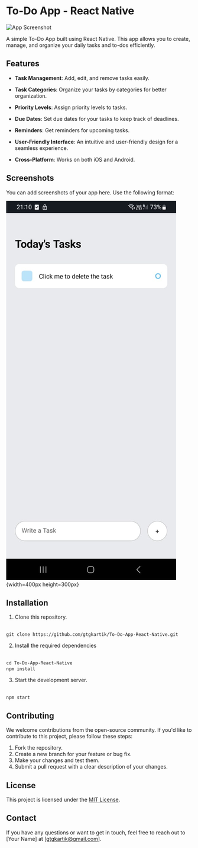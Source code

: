 
# To-Do App - React Native

  

![App Screenshot](/path/to/your/screenshot.png)

  

A simple To-Do App built using React Native. This app allows you to create, manage, and organize your daily tasks and to-dos efficiently.

  

## Features

  

-  **Task Management**: Add, edit, and remove tasks easily.

-  **Task Categories**: Organize your tasks by categories for better organization.

-  **Priority Levels**: Assign priority levels to tasks.

-  **Due Dates**: Set due dates for your tasks to keep track of deadlines.

-  **Reminders**: Get reminders for upcoming tasks.

-  **User-Friendly Interface**: An intuitive and user-friendly design for a seamless experience.

-  **Cross-Platform**: Works on both iOS and Android.

  

## Screenshots

  

You can add screenshots of your app here. Use the following format:



![Screenshot 1](/image.jpg){width=400px height=300px}


  

## Installation

  

1. Clone this repository.

```

git clone https://github.com/gtgkartik/To-Do-App-React-Native.git

```

2. Install the required dependencies

```

cd To-Do-App-React-Native
npm install

```
3. Start the development server.
```

npm start

``` 
## Contributing
We welcome contributions from the open-source community. If you'd like to contribute to this project, please follow these steps:

1.  Fork the repository.
2.  Create a new branch for your feature or bug fix.
3.  Make your changes and test them.
4.  Submit a pull request with a clear description of your changes.

## License

This project is licensed under the [MIT License](https://github.com/gtgkartik/To-Do-App-React-Native/blob/master/LICENSE).

## Contact

If you have any questions or want to get in touch, feel free to reach out to [Your Name] at [[gtgkartik@gmail.com](mailto:gtgkartik@gmail.com)].
